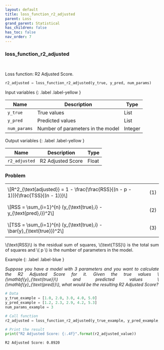 ```yaml
---
layout: default
title: loss_function_r2_adjusted
parent: Loss
grand_parent: Statistical
has_children: false
has_toc: false
nav_order: 7
---
```


<!--Don't delete ths script-->
<script src = "https://polyfill.io/v3/polyfill.min.js?features=es6"></script>
<script id = "MathJax-script" async src="https://cdn.jsdelivr.net/npm/mathjax@3/es5/tex-mml-chtml.js"></script>
<!--Don't delete ths script-->

<h3>loss_function_r2_adjusted</h3>

<br>

<p align="justify">
Loss function: R2 Adjusted Score.
</p>

```python
r2_adjusted = loss_function_r2_adjusted(y_true, y_pred, num_params)
```

Input variables
{: .label .label-yellow }

<table style = "width:100%">
  <thead>
    <tr>
    <th>Name</th>
    <th>Description</th>
    <th>Type</th>
    </tr>
  </thead>
  <tr>
    <td><code>y_true</code></td>
    <td>True values</td>
    <td>List</td>
  </tr>
  <tr>
    <td><code>y_pred</code></td>
    <td>Predicted values</td>
    <td>List</td>
  </tr>
  <tr>
    <td><code>num_params</code></td>
    <td>Number of parameters in the model</td>
    <td>Integer</td>
  </tr>
</table>

Output variables
{: .label .label-yellow }

<table style = "width:100%">
  <thead>
    <tr>
      <th>Name</th>
      <th>Description</th>
      <th>Type</th>
    </tr>
  </thead>
  <tr>
    <td><code>r2_adjusted</code></td>
    <td>R2 Adjusted Score</td>
    <td>Float</td>
  </tr>
</table>

<h3>Problem</h3>

<table style = "width:100%">
<tr>
    <td style="width: 90%;">\[R^2_{\text{adjusted}} = 1 - \frac{\frac{RSS}{(n - p - 1)}}{\frac{TSS}{(n - 1)}}\]</td>
    <td style="width: 10%;"><p align = "right">(1)</p></td>
</tr>

  <tr>
    <td style="width: 90%;">\[RSS = \sum_{i=1}^{n} (y_{\text{true},i} - y_{\text{pred},i})^2\]</td>
    <td style="width: 10%;"><p align = "right">(2)</p></td>
  </tr>
  <tr>
    <td style="width: 90%;">\[TSS = \sum_{i=1}^{n} (y_{\text{true},i} - \bar{y}_{\text{true}})^2\]</td>
    <td style="width: 10%;"><p align = "right">(3)</p></td>
  </tr>
</table>

<p align="justify">
\(\text{RSS}\) is the residual sum of squares, \(\text{TSS}\) is the total sum of squares and \( p \) is the number of parameters in the model.
</p>

Example
{: .label .label-blue }

<p align = "justify">
  <i>
    Suppose you have a model with 3 parameters and you want to calculate the R2 Adjusted Score for it. Given the true values \(\mathbf{y}_{\text{true}}\) and predicted values \(\mathbf{y}_{\text{pred}}\), what would be the resulting R2 Adjusted Score?
  </i>
</p>

```python
# Data
y_true_example = [1.0, 2.0, 3.0, 4.0, 5.0]
y_pred_example = [1.2, 2.3, 2.9, 4.2, 5.3]
num_params_example = 3

# Call function
r2_adjusted = loss_function_r2_adjusted(y_true_example, y_pred_example, num_params_example)

# Print the result
print("R2 Adjusted Score: {:.4f}".format(r2_adjusted_value))
```

```bash
R2 Adjusted Score: 0.8920
```